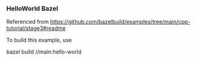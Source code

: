### HelloWorld Bazel

Referenced from https://github.com/bazelbuild/examples/tree/main/cpp-tutorial/stage3#readme

To build this example, use

bazel build //main:hello-world
